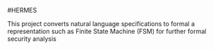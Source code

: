 #HERMES 

This project converts natural language specifications to formal a representation such as Finite State Machine (FSM) for further formal security analysis

